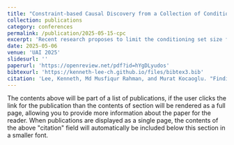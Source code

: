 ```yaml
---
title: "Constraint-based Causal Discovery from a Collection of Conditioning Sets"
collection: publications
category: conferences
permalink: /publication/2025-05-15-cpc
excerpt: 'Recent research proposes to limit the conditioning set size for robust causal discovery. However, the existing algorithms require exhaustive testing of all CI relations with conditioning set sizes up to a certain integer $k$. This becomes problematic in practice when variables with large support are present, as it makes CI tests less reliable due to near-deterministic relationships, thereby violating the faithfulness assumption. To address this issue, we propose a causal discovery algorithm that only uses CI tests where the conditioning sets are restricted to a given set of conditioning sets including the empty set.'
date: 2025-05-06
venue: 'UAI 2025'
slidesurl: ''
paperurl: 'https://openreview.net/pdf?id=hYgDLyudos'
bibtexurl: 'https://kenneth-lee-ch.github.io/files/bibtex3.bib'
citation: 'Lee, Kenneth, Md Musfiqur Rahman, and Murat Kocaoglu. "Finding invariant predictors efficiently via causal structure." Uncertainty in Artificial Intelligence. PMLR, 2023.'
---
```

The contents above will be part of a list of publications, if the user clicks the link for the publication than the contents of section will be rendered as a full page, allowing you to provide more information about the paper for the reader. When publications are displayed as a single page, the contents of the above "citation" field will automatically be included below this section in a smaller font.
